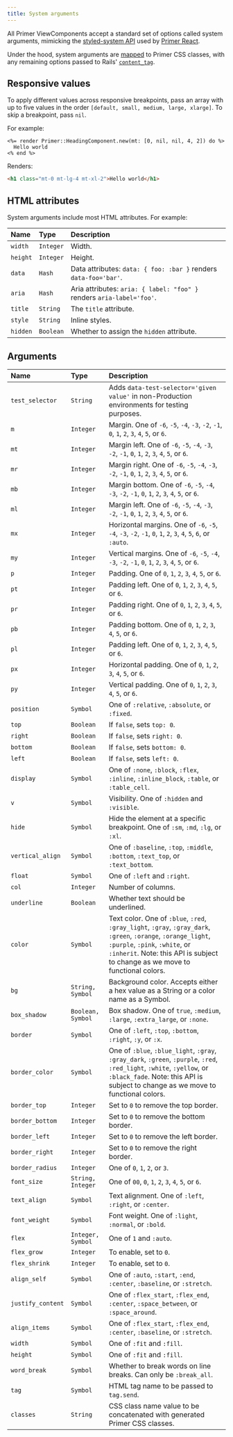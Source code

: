 ```yaml
---
title: System arguments
---
```


<!-- Warning: AUTO-GENERATED file, do not edit. Add code comments to your Ruby instead <3 -->

All Primer ViewComponents accept a standard set of options called system arguments, mimicking the [styled-system API](https://styled-system.com/table) used by [Primer React](https://primer.style/components/system-props).

Under the hood, system arguments are [mapped](https://github.com/primer/view_components/blob/main/lib/primer/classify.rb) to Primer CSS classes, with any remaining options passed to Rails' [`content_tag`](https://api.rubyonrails.org/classes/ActionView/Helpers/TagHelper.html#method-i-content_tag).

## Responsive values

To apply different values across responsive breakpoints, pass an array with up to five values in the order `[default, small, medium, large, xlarge]`. To skip a breakpoint, pass `nil`.

For example:

```erb
<%= render Primer::HeadingComponent.new(mt: [0, nil, nil, 4, 2]) do %>
  Hello world
<% end %>
```

Renders:

```html
<h1 class="mt-0 mt-lg-4 mt-xl-2">Hello world</h1>
```

## HTML attributes

System arguments include most HTML attributes. For example:

| Name | Type | Description |
| :- | :- | :- |
| `width` | `Integer` | Width. |
| `height` | `Integer` | Height. |
| `data` | `Hash` | Data attributes: `data: { foo: :bar }` renders `data-foo='bar'`. |
| `aria` | `Hash` | Aria attributes: `aria: { label: "foo" }` renders `aria-label='foo'`. |
| `title` | `String` | The `title` attribute. |
| `style` | `String` | Inline styles. |
| `hidden` | `Boolean` | Whether to assign the `hidden` attribute. |

## Arguments

| Name | Type | Description |
| :- | :- | :- |
| `test_selector` | `String` | Adds `data-test-selector='given value'` in non-Production environments for testing purposes. |
| `m` | `Integer` | Margin. One of `-6`, `-5`, `-4`, `-3`, `-2`, `-1`, `0`, `1`, `2`, `3`, `4`, `5`, or `6`. |
| `mt` | `Integer` | Margin left. One of `-6`, `-5`, `-4`, `-3`, `-2`, `-1`, `0`, `1`, `2`, `3`, `4`, `5`, or `6`. |
| `mr` | `Integer` | Margin right. One of `-6`, `-5`, `-4`, `-3`, `-2`, `-1`, `0`, `1`, `2`, `3`, `4`, `5`, or `6`. |
| `mb` | `Integer` | Margin bottom. One of `-6`, `-5`, `-4`, `-3`, `-2`, `-1`, `0`, `1`, `2`, `3`, `4`, `5`, or `6`. |
| `ml` | `Integer` | Margin left. One of `-6`, `-5`, `-4`, `-3`, `-2`, `-1`, `0`, `1`, `2`, `3`, `4`, `5`, or `6`. |
| `mx` | `Integer` | Horizontal margins. One of `-6`, `-5`, `-4`, `-3`, `-2`, `-1`, `0`, `1`, `2`, `3`, `4`, `5`, `6`, or `:auto`. |
| `my` | `Integer` | Vertical margins. One of `-6`, `-5`, `-4`, `-3`, `-2`, `-1`, `0`, `1`, `2`, `3`, `4`, `5`, or `6`. |
| `p` | `Integer` | Padding. One of `0`, `1`, `2`, `3`, `4`, `5`, or `6`. |
| `pt` | `Integer` | Padding left. One of `0`, `1`, `2`, `3`, `4`, `5`, or `6`. |
| `pr` | `Integer` | Padding right. One of `0`, `1`, `2`, `3`, `4`, `5`, or `6`. |
| `pb` | `Integer` | Padding bottom. One of `0`, `1`, `2`, `3`, `4`, `5`, or `6`. |
| `pl` | `Integer` | Padding left. One of `0`, `1`, `2`, `3`, `4`, `5`, or `6`. |
| `px` | `Integer` | Horizontal padding. One of `0`, `1`, `2`, `3`, `4`, `5`, or `6`. |
| `py` | `Integer` | Vertical padding. One of `0`, `1`, `2`, `3`, `4`, `5`, or `6`. |
| `position` | `Symbol` | One of `:relative`, `:absolute`, or `:fixed`. |
| `top` | `Boolean` | If `false`, sets `top: 0`. |
| `right` | `Boolean` | If `false`, sets `right: 0`. |
| `bottom` | `Boolean` | If `false`, sets `bottom: 0`. |
| `left` | `Boolean` | If `false`, sets `left: 0`. |
| `display` | `Symbol` | One of `:none`, `:block`, `:flex`, `:inline`, `:inline_block`, `:table`, or `:table_cell`. |
| `v` | `Symbol` | Visibility. One of `:hidden` and `:visible`. |
| `hide` | `Symbol` | Hide the element at a specific breakpoint. One of `:sm`, `:md`, `:lg`, or `:xl`. |
| `vertical_align` | `Symbol` | One of `:baseline`, `:top`, `:middle`, `:bottom`, `:text_top`, or `:text_bottom`. |
| `float` | `Symbol` | One of `:left` and `:right`. |
| `col` | `Integer` | Number of columns. |
| `underline` | `Boolean` | Whether text should be underlined. |
| `color` | `Symbol` | Text color. One of `:blue`, `:red`, `:gray_light`, `:gray`, `:gray_dark`, `:green`, `:orange`, `:orange_light`, `:purple`, `:pink`, `:white`, or `:inherit`. Note: this API is subject to change as we move to functional colors. |
| `bg` | `String, Symbol` | Background color. Accepts either a hex value as a String or a color name as a Symbol. |
| `box_shadow` | `Boolean, Symbol` | Box shadow. One of `true`, `:medium`, `:large`, `:extra_large`, or `:none`. |
| `border` | `Symbol` | One of `:left`, `:top`, `:bottom`, `:right`, `:y`, or `:x`. |
| `border_color` | `Symbol` | One of `:blue`, `:blue_light`, `:gray`, `:gray_dark`, `:green`, `:purple`, `:red`, `:red_light`, `:white`, `:yellow`, or `:black_fade`. Note: this API is subject to change as we move to functional colors. |
| `border_top` | `Integer` | Set to `0` to remove the top border. |
| `border_bottom` | `Integer` | Set to `0` to remove the bottom border. |
| `border_left` | `Integer` | Set to `0` to remove the left border. |
| `border_right` | `Integer` | Set to `0` to remove the right border. |
| `border_radius` | `Integer` | One of `0`, `1`, `2`, or `3`. |
| `font_size` | `String, Integer` | One of `00`, `0`, `1`, `2`, `3`, `4`, `5`, or `6`. |
| `text_align` | `Symbol` | Text alignment. One of `:left`, `:right`, or `:center`. |
| `font_weight` | `Symbol` | Font weight. One of `:light`, `:normal`, or `:bold`. |
| `flex` | `Integer, Symbol` | One of `1` and `:auto`. |
| `flex_grow` | `Integer` | To enable, set to `0`. |
| `flex_shrink` | `Integer` | To enable, set to `0`. |
| `align_self` | `Symbol` | One of `:auto`, `:start`, `:end`, `:center`, `:baseline`, or `:stretch`. |
| `justify_content` | `Symbol` | One of `:flex_start`, `:flex_end`, `:center`, `:space_between`, or `:space_around`. |
| `align_items` | `Symbol` | One of `:flex_start`, `:flex_end`, `:center`, `:baseline`, or `:stretch`. |
| `width` | `Symbol` | One of `:fit` and `:fill`. |
| `height` | `Symbol` | One of `:fit` and `:fill`. |
| `word_break` | `Symbol` | Whether to break words on line breaks. Can only be `:break_all`. |
| `tag` | `Symbol` | HTML tag name to be passed to `tag.send`. |
| `classes` | `String` | CSS class name value to be concatenated with generated Primer CSS classes. |
